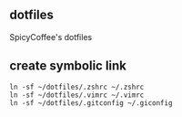 ## dotfiles
SpicyCoffee's dotfiles

## create symbolic link
```
ln -sf ~/dotfiles/.zshrc ~/.zshrc
ln -sf ~/dotfiles/.vimrc ~/.vimrc
ln -sf ~/dotfiles/.gitconfig ~/.giconfig
```
